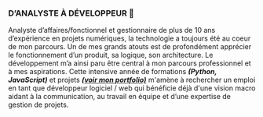 ### D’ANALYSTE À DÉVELOPPEUR 👋

Analyste d’affaires/fonctionnel et gestionnaire de plus de 10 ans d’expérience en projets numériques, la technologie a toujours été au coeur de mon parcours. Un de mes grands atouts est de profondément apprécier le fonctionnement d’un produit, sa logique, son architecture. Le développement m’a ainsi paru être central à mon parcours professionnel et à mes aspirations. Cette intensive année de formations **_(Python, JavaScript)_** et projets **_[(voir mon portfolio)](https://tbonnard.herokuapp.com/)_** m'amène à rechercher un emploi en tant que développeur logiciel / web qui bénéficie déjà d'une vision macro aidant à la communication, au travail en équipe et d’une expertise de gestion de projets.
